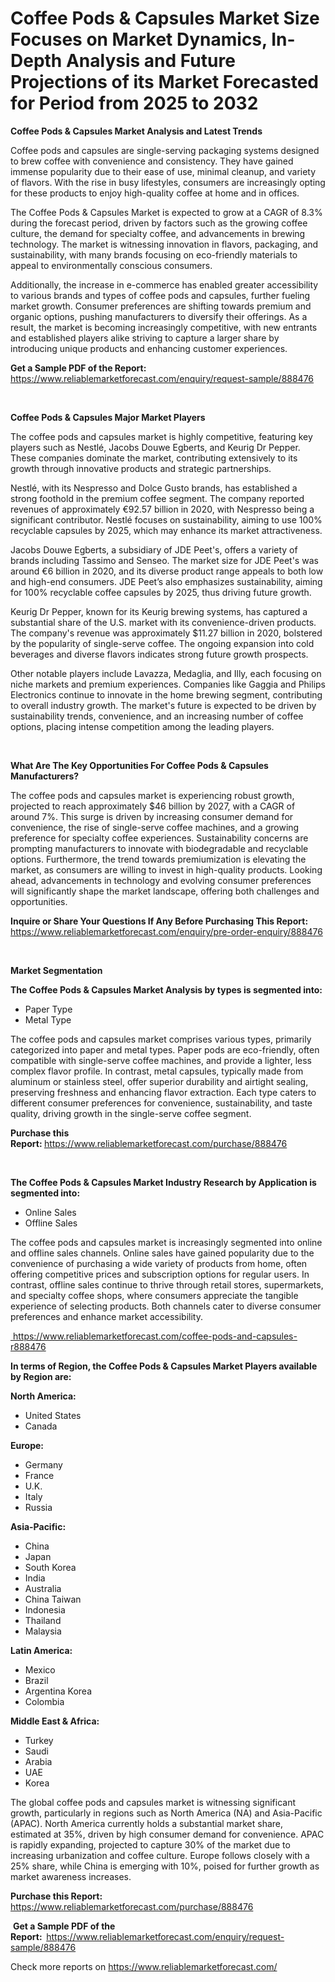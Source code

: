 <p><h1>Coffee Pods & Capsules Market Size Focuses on Market Dynamics, In-Depth Analysis and Future Projections of its Market Forecasted for Period from 2025 to 2032</h1></p><p><strong>Coffee Pods & Capsules Market Analysis and Latest Trends</strong></p>
<p><p>Coffee pods and capsules are single-serving packaging systems designed to brew coffee with convenience and consistency. They have gained immense popularity due to their ease of use, minimal cleanup, and variety of flavors. With the rise in busy lifestyles, consumers are increasingly opting for these products to enjoy high-quality coffee at home and in offices.</p><p>The Coffee Pods & Capsules Market is expected to grow at a CAGR of 8.3% during the forecast period, driven by factors such as the growing coffee culture, the demand for specialty coffee, and advancements in brewing technology. The market is witnessing innovation in flavors, packaging, and sustainability, with many brands focusing on eco-friendly materials to appeal to environmentally conscious consumers.</p><p>Additionally, the increase in e-commerce has enabled greater accessibility to various brands and types of coffee pods and capsules, further fueling market growth. Consumer preferences are shifting towards premium and organic options, pushing manufacturers to diversify their offerings. As a result, the market is becoming increasingly competitive, with new entrants and established players alike striving to capture a larger share by introducing unique products and enhancing customer experiences.</p></p>
<p><strong>Get a Sample PDF of the Report:&nbsp;</strong> <a href="https://www.reliablemarketforecast.com/enquiry/request-sample/888476?utm_campaign=3122&utm_medium=2&utm_source=Github&utm_content=ia&utm_term=04042025&utm_id=coffee-pods-capsules">https://www.reliablemarketforecast.com/enquiry/request-sample/888476</a></p>
<p>&nbsp;</p>
<p><strong>Coffee Pods & Capsules Major Market Players</strong></p>
<p><p>The coffee pods and capsules market is highly competitive, featuring key players such as Nestlé, Jacobs Douwe Egberts, and Keurig Dr Pepper. These companies dominate the market, contributing extensively to its growth through innovative products and strategic partnerships.</p><p>Nestlé, with its Nespresso and Dolce Gusto brands, has established a strong foothold in the premium coffee segment. The company reported revenues of approximately €92.57 billion in 2020, with Nespresso being a significant contributor. Nestlé focuses on sustainability, aiming to use 100% recyclable capsules by 2025, which may enhance its market attractiveness.</p><p>Jacobs Douwe Egberts, a subsidiary of JDE Peet's, offers a variety of brands including Tassimo and Senseo. The market size for JDE Peet's was around €6 billion in 2020, and its diverse product range appeals to both low and high-end consumers. JDE Peet’s also emphasizes sustainability, aiming for 100% recyclable coffee capsules by 2025, thus driving future growth.</p><p>Keurig Dr Pepper, known for its Keurig brewing systems, has captured a substantial share of the U.S. market with its convenience-driven products. The company's revenue was approximately $11.27 billion in 2020, bolstered by the popularity of single-serve coffee. The ongoing expansion into cold beverages and diverse flavors indicates strong future growth prospects.</p><p>Other notable players include Lavazza, Medaglia, and Illy, each focusing on niche markets and premium experiences. Companies like Gaggia and Philips Electronics continue to innovate in the home brewing segment, contributing to overall industry growth. The market's future is expected to be driven by sustainability trends, convenience, and an increasing number of coffee options, placing intense competition among the leading players.</p></p>
<p>&nbsp;</p>
<p><strong>What Are The Key Opportunities For Coffee Pods & Capsules Manufacturers?</strong></p>
<p><p>The coffee pods and capsules market is experiencing robust growth, projected to reach approximately $46 billion by 2027, with a CAGR of around 7%. This surge is driven by increasing consumer demand for convenience, the rise of single-serve coffee machines, and a growing preference for specialty coffee experiences. Sustainability concerns are prompting manufacturers to innovate with biodegradable and recyclable options. Furthermore, the trend towards premiumization is elevating the market, as consumers are willing to invest in high-quality products. Looking ahead, advancements in technology and evolving consumer preferences will significantly shape the market landscape, offering both challenges and opportunities.</p></p>
<p><strong>Inquire or Share Your Questions If Any Before Purchasing This Report:</strong> <a href="https://www.reliablemarketforecast.com/enquiry/pre-order-enquiry/888476?utm_campaign=3122&utm_medium=2&utm_source=Github&utm_content=ia&utm_term=04042025&utm_id=coffee-pods-capsules">https://www.reliablemarketforecast.com/enquiry/pre-order-enquiry/888476</a></p>
<p>&nbsp;</p>
<p><strong>Market Segmentation</strong></p>
<p><strong>The Coffee Pods & Capsules Market Analysis by types is segmented into:</strong></p>
<p><ul><li>Paper Type</li><li>Metal Type</li></ul></p>
<p><p>The coffee pods and capsules market comprises various types, primarily categorized into paper and metal types. Paper pods are eco-friendly, often compatible with single-serve coffee machines, and provide a lighter, less complex flavor profile. In contrast, metal capsules, typically made from aluminum or stainless steel, offer superior durability and airtight sealing, preserving freshness and enhancing flavor extraction. Each type caters to different consumer preferences for convenience, sustainability, and taste quality, driving growth in the single-serve coffee segment.</p></p>
<p><strong>Purchase this Report:&nbsp;</strong><a href="https://www.reliablemarketforecast.com/purchase/888476?utm_campaign=3122&utm_medium=2&utm_source=Github&utm_content=ia&utm_term=04042025&utm_id=coffee-pods-capsules">https://www.reliablemarketforecast.com/purchase/888476</a></p>
<p>&nbsp;</p>
<p><strong>The Coffee Pods & Capsules Market Industry Research by Application is segmented into:</strong></p>
<p><ul><li>Online Sales</li><li>Offline Sales</li></ul></p>
<p><p>The coffee pods and capsules market is increasingly segmented into online and offline sales channels. Online sales have gained popularity due to the convenience of purchasing a wide variety of products from home, often offering competitive prices and subscription options for regular users. In contrast, offline sales continue to thrive through retail stores, supermarkets, and specialty coffee shops, where consumers appreciate the tangible experience of selecting products. Both channels cater to diverse consumer preferences and enhance market accessibility.</p></p>
<p><a href="https://www.reliablemarketforecast.com/coffee-pods-and-capsules-r888476?utm_campaign=3122&utm_medium=2&utm_source=Github&utm_content=ia&utm_term=04042025&utm_id=coffee-pods-capsules">&nbsp;https://www.reliablemarketforecast.com/coffee-pods-and-capsules-r888476</a></p>
<p><strong>In terms of Region, the Coffee Pods & Capsules Market Players available by Region are:</strong></p>
<p>
    <p> <strong> North America: </strong>
        <ul>
            <li>United States</li>
            <li>Canada</li>
        </ul>
        </p> 
    <p> <strong> Europe: </strong>
        <ul>
            <li>Germany</li>
            <li>France</li>
            <li>U.K.</li>
            <li>Italy</li>
            <li>Russia</li>
        </ul>
        </p> 
    <p> <strong> Asia-Pacific: </strong>
        <ul>
            <li>China</li>
            <li>Japan</li>
            <li>South Korea</li>
            <li>India</li>
            <li>Australia</li>
            <li>China Taiwan</li>
            <li>Indonesia</li>
            <li>Thailand</li>
            <li>Malaysia</li>
        </ul>
        </p> 
    <p> <strong> Latin America: </strong>
        <ul>
            <li>Mexico</li>
            <li>Brazil</li>
            <li>Argentina Korea</li>
            <li>Colombia</li>
        </ul>
        </p> 
    <p> <strong> Middle East & Africa: </strong>
        <ul>
            <li>Turkey</li>
            <li>Saudi</li>
            <li>Arabia</li>
            <li>UAE</li>
            <li>Korea</li>
        </ul>
    </p>
    </p>
<p><p>The global coffee pods and capsules market is witnessing significant growth, particularly in regions such as North America (NA) and Asia-Pacific (APAC). North America currently holds a substantial market share, estimated at 35%, driven by high consumer demand for convenience. APAC is rapidly expanding, projected to capture 30% of the market due to increasing urbanization and coffee culture. Europe follows closely with a 25% share, while China is emerging with 10%, poised for further growth as market awareness increases.</p></p>
<p><strong>Purchase this Report: </strong><a href="https://www.reliablemarketforecast.com/purchase/888476?utm_campaign=3122&utm_medium=2&utm_source=Github&utm_content=ia&utm_term=04042025&utm_id=coffee-pods-capsules">https://www.reliablemarketforecast.com/purchase/888476</a></p>
<p>&nbsp;<strong>Get a Sample PDF of the Report:&nbsp;&nbsp;</strong><a href="https://www.reliablemarketforecast.com/enquiry/request-sample/888476?utm_campaign=3122&utm_medium=2&utm_source=Github&utm_content=ia&utm_term=04042025&utm_id=coffee-pods-capsules">https://www.reliablemarketforecast.com/enquiry/request-sample/888476</a></p>
<p><strong></strong></p>
<p>Check more reports on <a href="https://www.reliablemarketforecast.com/?utm_campaign=3122&utm_medium=2&utm_source=Github&utm_content=ia&utm_term=04042025&utm_id=coffee-pods-capsules">https://www.reliablemarketforecast.com/</a></p>
